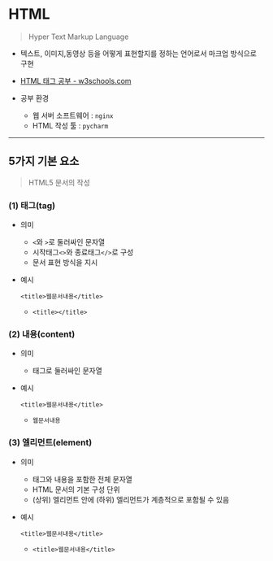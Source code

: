 # HTML

> Hyper Text Markup Language

* 텍스트, 이미지,동영상 등을 어떻게 표현할지를 정하는 언어로서 마크업 방식으로 구현
* [HTML 태그 공부 - w3schools.com](https://www.w3schools.com/)

* 공부 환경

  * 웹 서버 소프트웨어 : `nginx`
  * HTML 작성 툴 : `pycharm`

  

---



## 5가지 기본 요소

> HTML5 문서의 작성



### (1) 태그(tag)

* 의미

  * `<`와 `>`로 둘러싸인 문자열
  * 시작태그`<>`와 종료태그`</>`로 구성
  * 문서 표현 방식을 지시

* 예시

  `<title>웹문서내용</title>`

  * `<title></title>`



### (2) 내용(content)

* 의미

  * 태그로 둘러싸인 문자열

* 예시

  `<title>웹문서내용</title>`

  * `웹문서내용`

  

### (3) 엘리먼트(element)

* 의미

  * 태그와 내용을 포함한 전체 문자열
  * HTML 문서의 기본 구성 단위
  * (상위) 엘리먼트 안에 (하위) 엘리먼트가 계층적으로 포함될 수 있음

* 예시

  `<title>웹문서내용</title>`

  * `<title>웹문서내용</title>`

<title>`웹문서내용`< 

### (4) 속성(attribute)

* 의미

  * 엘리먼트의 상세한 표현(기능) 설정 사항을 지시
  * 시작 태그 안에 사용

* 예시

  `<title color="red"></title>`

  * `color`



### (5) 속성값(value)

* 의미
  * 속성값 `' '` 또는 `" "`로 감싸야 함
* 예시
  * `<title color="red"></title>`
    * `red`



---



## HTML5 문서 구조

```html
<!-- HTML 문서 -->

<!-- 선언문 -->
<!DOCTYPE HTML>

<!-- HTML요소 -->
<html>
	<!-- HEAD 요소 -->
	<head>
		<meta "charset=UTF-8"> // 빼먹을 경우 한글 깨져서 나옴
		<title> HTML5 기본 구조 </title>
	</head>

	<!-- BODY요소 -->
	<body>
		<!-- 문서의 내용 -->
		<p align="center"> HTML5에 대하여 학습 </p>
	</body>
</html>
```



---



## 예시 코드

### nginx

##### (1) 기본 세팅

* 포트번호 : `8000`
* 웹 서버 시작 : `nginx.exe` 
* 웹 서버 끝 : `nginxstop.bat`
* 정상적으로 작동하는 지 확인 : `http://localhost/8000/`

##### (2) nginx를 이용한 생성한 `html 파일` 실행시키기

* 경로

  * [`nginx-1.18.0` 폴더] - [`html` 폴더]

* **nginx는 위의 경로의 `html 파일`을 실행시킴**

  * 경로 안에 새로운 폴더도 생성 가능

* 실행 방법

  * `C:\KHR\nginx-1.18.0\html\edu` 경로인 경우

    * `http://localhost:8000/edu/first.html`

    

### 태그

* 가로선

  ````html
  <hr>
  ````

* 글씨 크기

  ```html
  <h1></h1>
  <h2></h2>
  ...
  <h6></h6>
  ```

* 하이퍼링크

  ```html
  <a href="URL"> 클릭 </a>
  ```

* 이미지 출력

  ````html
  <img src="URL" width="100" height="100">
  ````

  * `width`와 `height`는 생략 가능

* 이미지에 이름 붙이기

  ````html
  <figure>
  	<figcaption> 이름 </figcaption>
  	<img src="URL" width="100" height="100">
  </figure>
  ````

  * `<figcaption>`태그가 `<img>`태그 위에 있으면 위에, 아래에 있으면 아래에 이름이 붙음.

* 순서 있는 리스트

  ```html
  <ol>    
  	<li> 고기 </li>
  	<li> 치킨 </li>
  </ol>
  ```

* 순서 없는 리스트

  ```html
  <ul>    
  	<li> 고기 </li>
  	<li> 치킨 </li>
  </ul>
  ```

* 테이블

  ````html
  <table border="">
  	<tr><th>번호</th><th>이름</th></tr>
      <tr><td>1번</td><td>김혜림</td></tr>
      <tr><td>2번</td><td>이세모</td></tr>
      <tr><td>3번</td><td>박네모</td></tr>
  </table>
  ````
  * `border` 속성 : 선 긋기
  * `tr`: 행단위  `th`: 제목행  `td`: 일반행

* 동영상 출력

  ```html
  <video width="720" height="400" controls>
  	<source src="동영상.mp4">
      <source src="동영상.ogg">
  </video>
  ```

  * 브라우저에 따라 확장자로 mp4를 인식할 수도, ogg를 인식할 수도 있으므로
    두개를 적어 놓으면 자동으로 인식하여 동영상을 보여줌. (참고: 크롬은 둘 다)

* `<>` 사용하기

  ```html
  &lt;jQuery도 조금 학습해요&gt;
  ```

  * HTML에서는 `<>`를 태그로 인식하려고 하기 때문에 없는 태그일 경우

    무시하고 화면에 렌더링 해주지 않음

    따라서 사용하고 싶은 경우, 특수문자 엔터티인 `&lt; &gt;`를 사용한다!

* 개행

  ```html
  <br>
  ```

* 단락 지정

  ```html
  <p>
  	1단락 입니다.
  </p>
  <!-- 여기서 개행 2번 됨 -->
  <p>
  	2단락 입니다.
  </p>
  ```

* 폼(form) - **텍스트 박스**

  * 기본

  ```html
  <form>
  	아이디 <input type="text" name="id" required>
  	패스퉈드 <input type="password" name="pwd" required>
  	<input type="submit" value="로그인"> <!-- 버튼 -->
  	<input type="reset" value="재작성">
  </form>
  ```

  * get 방식 - 입력값이 URL에 보임 (로그인에 사용하기에 적합하지 않음)

  ```html
  <form method="get" action="http://localhost:8000/edu/serverprogram">
          계정 <input type="text" name="account" required>
          패스워드 <input type="password" name="pwd" required>
          <input type="submit" value="로그인">
          <input type="reset" value="재작성">
  </form>
  ```

* 폼(form) - **check 박스**

  ```html
  <form method="get" action="http://localhost:8000/edu/serverprogram">
  	좋아하는 음식 (여러 개 선택) : <br>
      <input type="checkbox" name="food" value="f1">불고기<br>
      <input type="checkbox" name="food" value="f2">치킨<br>
      <input type="checkbox" name="food" value="f3" checked>피자<br>
      <input type="checkbox" name="food" value="f4">짜장면<br><br>
      <input type="submit" value="전송">
      <input type="reset" value="재작성">
  </form>
  ```

  * 여러 개 선택

* 폼(form) - **radio 박스**

  ```html
  <form method="get" action="http://localhost:8000/edu/serverprogram">
  	좋아하는 칼라 (한 개 선택) : <br>
      <input type="radio" name="color" value="노란색">노란색<br>
      <input type="radio" name="color" value="녹색">녹색<br>
      <input type="radio" name="color" value="주황색">주황색<br><br>
      <input type="submit" value="전송">
      <input type="reset" value="재작성">
  </form>
  ```

  * 한 개 선택

* 폼(form) - **드롭다운**

  * 업엔 다운 - `min/max`로 지정

  ```html
  <form method="get" action="http://localhost:8000/edu/serverprogram">
  	태어난 년도를 입력하세요 : <br>
      <input type="number" name="age" min="2000" max="2005"><br><br>
      <input type="submit" value="전송">
      <input type="reset" value="재작성">
  </form>
  ```

  * 리스트 다운 - 직접 지정

  ```html
  <form method="get" action="http://localhost:8000/edu/serverprogram">
  	태어난 년도를 선택하세요 : <br>
      <select name="year">
      	<option value="2000">2000</option>
          <option value="2001">2000</option>
          <option value="2002">2002</option>
          <option value="2003">2003</option>
          <option value="2004">2004</option>
      </select><br><br>
      <input type="submit" value="전송">
      <input type="reset" value="재작성">
  </form>
  ```

* 폼(form) - **긴 텍스트 상자**

  ```html
  <form method="get" action="http://localhost:8000/edu/serverprogram">
  	남기려는 글을 입력하세요 : <br>
      <textarea name="memo" rows="5" cols="50"></textarea><br>
      <input type="submit" value="전송">
      <input type="reset" value="재작성">
  </form>
  ```

* 폼(form) - **달력**

  ```html
  <form method="get" action="http://localhost:8000/edu/serverprogram">
  	생일을 선택하세요 : <br>
      <input type="datetime-local" name="birth"><br><br> <!-- 년월일시간 -->
      <input type="date" name="birth"><br><br> <-- 년월일 -->
      <input type="submit" value="전송">
      <input type="reset" value="재작성">
  </form>
  ```

  

